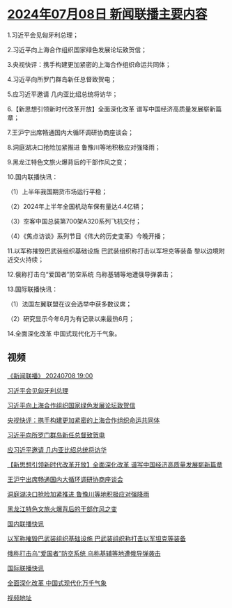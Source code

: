 # [2024年07月08日 新闻联播主要内容](https://tv.cctv.com/lm/xwlb/day/20240708.shtml)

1.习近平会见匈牙利总理；

2.习近平向上海合作组织国家绿色发展论坛致贺信；

3.央视快评：携手构建更加紧密的上海合作组织命运共同体；

4.习近平向所罗门群岛新任总督致贺电；

5.应习近平邀请 几内亚比绍总统将访华；

6.【新思想引领新时代改革开放】全面深化改革 谱写中国经济高质量发展崭新篇章；

7.王沪宁出席畅通国内大循环调研协商座谈会；

8.洞庭湖决口抢险加紧推进 鲁豫川等地积极应对强降雨；

9.黑龙江特色文旅火爆背后的干部作风之变；

10.国内联播快讯：

（1）上半年我国期货市场运行平稳；

（2）2024年上半年全国机动车保有量达4.4亿辆；

（3）空客中国总装第700架A320系列飞机交付；

（4）《焦点访谈》系列节目《伟大的历史变革》今晚开播；

11.以军称摧毁巴武装组织基础设施 巴武装组织称打击以军坦克等装备 黎以边境附近交火持续；

12.俄称打击乌“爱国者”防空系统 乌称基辅等地遭俄导弹袭击；

13.国际联播快讯：

（1）法国左翼联盟在议会选举中获多数议席；

（2）研究显示今年6月为有记录以来最热6月；

14.全面深化改革 中国式现代化万千气象。

## 视频

[《新闻联播》 20240708 19:00](https://tv.cctv.com/2024/07/08/VIDEJ0t2lRo5Gvmd8Mk4PHAB240708.shtml)

[习近平会见匈牙利总理](https://tv.cctv.com/2024/07/08/VIDEurOj1xdTu6wQESQA0SB5240708.shtml)

[习近平向上海合作组织国家绿色发展论坛致贺信](https://tv.cctv.com/2024/07/08/VIDEZtA9C5015oQUL8dp0dNJ240708.shtml)

[央视快评：携手构建更加紧密的上海合作组织命运共同体](https://tv.cctv.com/2024/07/08/VIDEZVVGfK85XaXeJvSeJ4ua240708.shtml)

[习近平向所罗门群岛新任总督致贺电](https://tv.cctv.com/2024/07/08/VIDEseHTUSt4nF4Q77hv9pDM240708.shtml)

[应习近平邀请 几内亚比绍总统将访华](https://tv.cctv.com/2024/07/08/VIDEFQHob9yJ18SkfbJsg5z2240708.shtml)

[【新思想引领新时代改革开放】全面深化改革 谱写中国经济高质量发展崭新篇章](https://tv.cctv.com/2024/07/08/VIDEnoRWeCkAhRYDnjfiuEDh240708.shtml)

[王沪宁出席畅通国内大循环调研协商座谈会](https://tv.cctv.com/2024/07/08/VIDEODYo78F5K7eciu0No9sz240708.shtml)

[洞庭湖决口抢险加紧推进 鲁豫川等地积极应对强降雨](https://tv.cctv.com/2024/07/08/VIDEQgRR8Ltm0BpVISBPU2NP240708.shtml)

[黑龙江特色文旅火爆背后的干部作风之变](https://tv.cctv.com/2024/07/08/VIDEQAgLjPNAGQiN2jKHPdqw240708.shtml)

[国内联播快讯](https://tv.cctv.com/2024/07/08/VIDEXadLanl10g74I3fgDV9G240708.shtml)

[以军称摧毁巴武装组织基础设施 巴武装组织称打击以军坦克等装备](https://tv.cctv.com/2024/07/08/VIDER0E4OsKf1ylyfHwaWjxZ240708.shtml)

[俄称打击乌“爱国者”防空系统 乌称基辅等地遭俄导弹袭击](https://tv.cctv.com/2024/07/08/VIDETZgMW4weWoflqyg1NpGW240708.shtml)

[国际联播快讯](https://tv.cctv.com/2024/07/08/VIDEHIm9aOULNMkNleZxAKJj240708.shtml)

[全面深化改革 中国式现代化万千气象](https://tv.cctv.com/2024/07/08/VIDE6pSTqGMIW7RqifYqoD70240708.shtml)

[视频地址](https://tv.cctv.com/lm/xwlb/day/20240708.shtml) 

